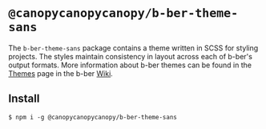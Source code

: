 # `@canopycanopycanopy/b-ber-theme-sans`

The `b-ber-theme-sans` package contains a theme written in SCSS for styling projects. The styles maintain consistency in layout across each of b-ber's output formats. More information about b-ber themes can be found in the [Themes](https://github.com/triplecanopy/b-ber/wiki/Themes) page in the b-ber [Wiki](https://github.com/triplecanopy/b-ber/wiki).

## Install

```
$ npm i -g @canopycanopycanopy/b-ber-theme-sans
```
